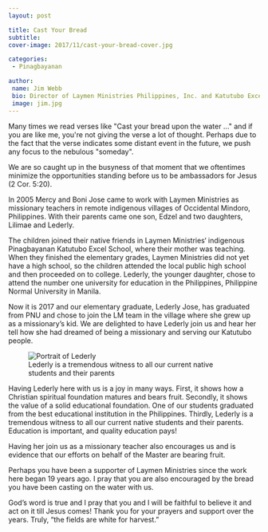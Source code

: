 ```yaml
---
layout: post

title: Cast Your Bread
subtitle:
cover-image: 2017/11/cast-your-bread-cover.jpg

categories:
 - Pinagbayanan

author:
 name: Jim Webb
 bio: Director of Laymen Ministries Philippines, Inc. and Katutubo Excel Schools, Inc.
 image: jim.jpg
---
```


Many times we read verses like "Cast your bread upon the water ..." and if you are like me, you're not giving the verse a lot of thought. Perhaps due to the fact that the verse indicates some distant event in the future, we push any focus to the nebulous "someday".

We are so caught up in the busyness of that moment that we oftentimes minimize the opportunities standing before us to be ambassadors for Jesus (2 Cor. 5:20).

In 2005 Mercy and Boni Jose came to work with Laymen Ministries as missionary teachers in remote indigenous villages of Occidental Mindoro, Philippines. With their parents came one son, Edzel and two daughters, Lilimae and Lederly.

The children joined their native friends in Laymen Ministries‘ indigenous Pinagbayanan Katutubo Excel School, where their mother was teaching. When they finished the elementary grades, Laymen Ministries did not yet have a high school, so the children attended the local public high school and then proceeded on to college. Lederly, the younger daughter, chose to attend the number one university for education in the Philippines, Philippine Normal University in Manila.

Now it is 2017 and our elementary graduate, Lederly Jose, has graduated from PNU and chose to join the LM team in the village where she grew up as a missionary’s kid. We are delighted to have Lederly join us and hear her tell how she had dreamed of being a missionary and serving our Katutubo people.

<figure class="c-figure c-figure--left">
    <img class="u-zoom u-zoom--2x u-zoom--left" title="Lederly" alt="Portrait of Lederly" src="{{site.img_dir}}/2017/11/lederly-800.jpg">
    <figcaption>Lederly is a tremendous witness to all our current native students and their parents</figcaption>
</figure>

Having Lederly here with us is a joy in many ways. First, it shows how a Christian spiritual foundation matures and bears fruit. Secondly, it shows the value of a solid educational foundation. One of our students graduated from the best educational institution in the Philippines. Thirdly, Lederly is a tremendous witness to all our current native students and their parents. Education is important, and quality education pays!

Having her join us as a missionary teacher also encourages us and is evidence that our efforts on behalf of the Master are bearing fruit.

Perhaps you have been a supporter of Laymen Ministries since the work here began 19 years ago. I pray that you are also encouraged by the bread you have been casting on the water with us.

God’s word is true and I pray that you and I will be faithful to believe it and act on it till Jesus comes! Thank you for your prayers and support over the years. Truly, “the fields are white for harvest.”


